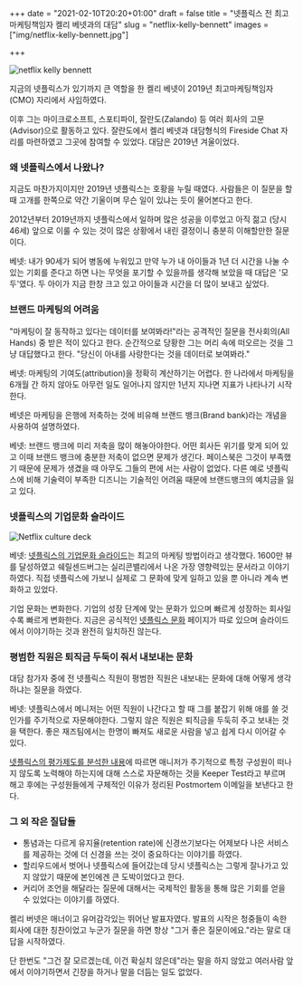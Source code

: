 +++
date = "2021-02-10T20:20+01:00"
draft = false
title = "넷플릭스 전 최고마케팅책임자 켈리 베넷과의 대담"
slug = "netflix-kelly-bennett"
images = ["img/netflix-kelly-bennett.jpg"]

+++

<img src="/img/netflix-kelly-bennett.jpg" alt="netflix kelly bennett" />

지금의 넷플릭스가 있기까지 큰 역할을 한 켈리 베넷이 2019년 최고마케팅책임자(CMO) 자리에서 사임하였다.

이후 그는 마이크로소프트, 스포티파이, 잘란도(Zalando) 등 여러 회사의 고문(Advisor)으로 활동하고 있다. 잘란도에서 켈리 베넷과 대담형식의 Fireside Chat 자리를 마련하였고 그곳에 참여할 수 있었다. 대담은 2019년 겨울이었다.

### 왜 넷플릭스에서 나왔나?

지금도 마찬가지이지만 2019년 넷플릭스는 호황을 누릴 때였다. 사람들은 이 질문을 할 때 고개를 한쪽으로 약간 기울이며 무슨 일이 있냐는 듯이 물어본다고 한다.

2012년부터 2019년까지 넷플릭스에서 일하며 많은 성공을 이루었고 아직 젊고 (당시 46세) 앞으로 이룰 수 있는 것이 많은 상황에서 내린 결정이니 충분히 이해할만한 질문이다.

베넷: 내가 90세가 되어 병동에 누워있고 만약 누가 내 아이들과 1년 더 시간을 나눌 수 있는 기회를 준다고 하면 나는 무엇을 포기할 수 있을까를 생각해 보았을 때 대답은 '모두'였다. 두 아이가 지금 한창 크고 있고 아이들과 시간을 더 많이 보내고 싶었다.

### 브랜드 마케팅의 어려움

"마케팅이 잘 동작하고 있다는 데이터를 보여봐라!"라는 공격적인 질문을 전사회의(All Hands) 중 받은 적이 있다고 한다. 순간적으로 당황한 그는 머리 속에 떠오르는 것을 그냥 대답했다고 한다. "당신이 아내를 사랑한다는 것을 데이터로 보여봐라."

베넷: 마케팅의 기여도(attribution)을 정확히 계산하기는 어렵다. 한 나라에서 마케팅을 6개월 간 하지 않아도 아무런 일도 일어나지 않지만 1년지 지나면 지표가 나타나기 시작한다.

베넷은 마케팅을 은행에 저축하는 것에 비유해 브랜드 뱅크(Brand bank)라는 개념을 사용하여 설명하였다.

베넷: 브랜드 뱅크에 미리 저축을 많이 해놓아야한다. 어떤 회사든 위기를 맞게 되어 있고 이때 브랜드 뱅크에 충분한 저축이 없으면 문제가 생긴다. 페이스북은 그것이 부족했기 때문에 문제가 생겼을 때 아무도 그들의 편에 서는 사람이 없었다. 다른 예로 넷플릭스에 비해 기술력이 부족한 디즈니는 기술적인 어려움 때문에 브랜드뱅크의 예치금을 잃고 있다.

### 넷플릭스의  기업문화 슬라이드

<img src="/img/netflix_culturedeck.jpg" alt="Netflix culture deck" />

베넷: [넷플릭스의 기업문화 슬라이드](https://www.slideshare.net/watchncompass/freedom-responsibility-culture)는 최고의 마케팅 방법이라고 생각했다. 1600만 뷰를 달성하였고 쉐릴센드버그는 실리콘밸리에서 나온 가장 영향력있는 문서라고 이야기하였다. 직접 넷플릭스에 가보니 실제로 그 문화에 맞게 일하고 있을 뿐 아니라 계속 변화하고 있었다.

기업 문화는 변화한다. 기업의 성장 단계에 맞는 문화가 있으며 빠르게 성장하는 회사일 수록 빠르게 변화한다. 지금은 공식적인 [넷플릭스 문화](https://jobs.netflix.com/culture?lang=%ED%95%9C%EA%B5%AD%EC%96%B4) 페이지가 따로 있으며 슬라이드에서 이야기하는 것과 완전히 일치하진 않는다.

### 평범한 직원은 퇴직금 두둑이 줘서 내보내는 문화

대담 참가자 중에 전 넷플릭스 직원이 평범한 직원은 내보내는 문화에 대해 어떻게 생각하냐는 질문을 하였다.

베넷: 넷플릭스에서 메니저는 어떤 직원이 나간다고 할 때 그를 붙잡기 위해 애를 쓸 것인가를 주기적으로 자문해야한다. 그렇지 않은 직원은 퇴직금을 두둑히 주고 보내는 것을 택한다. 좋은 재즈팀에서는 한명이 빠져도 새로운 사람을 넣고 쉽게 다시 이어갈 수 있다.

[넷플릭스의 평가제도를 분석한 내용](https://hravengers.co.kr/case/5eb95af383c7bd31e9e57105)에 따르면 매니저가 주기적으로 특정 구성원이 떠나지 않도록 노력해야 하는지에 대해 스스로 자문해하는 것을 Keeper Test라고 부르며 해고 후에는 구성원들에게 구체적인 이유가 정리된 Postmortem 이메일을 보낸다고 한다.

### 그 외 작은 질답들

* 통념과는 다르게 유지율(retention rate)에 신경쓰기보다는 어제보다 나은 서비스를 제공하는 것에 더 신경을 쓰는 것이 중요하다는 이야기를 하였다.
* 할리우드에서 벗어나 넷플릭스에 들어갔는데 당시 넷플릭스는 그렇게 잘나가고 있지 않았기 때문에 본인에겐 큰 도박이었다고 한다.
* 커리어 조언을 해달라는 질문에 대해서는 국제적인 활동을 통해 많은 기회를 얻을 수 있었다는 이야기를 하였다.

켈리 버넷은 매너이고 유머감각있는 뛰어난 발표자였다. 발표의 시작은 청중들이 속한 회사에 대한 칭찬이었고 누군가 질문을 하면 항상 "그거 좋은 질문이에요."라는 말로 대답을 시작하였다.

단 한번도 "그건 잘 모르겠는데, 이건 확실치 않은데"라는 말을 하지 않았고 여러사람 앞에서 이야기하면서 긴장을 하거나 말을 더듬는 일도 없었다.